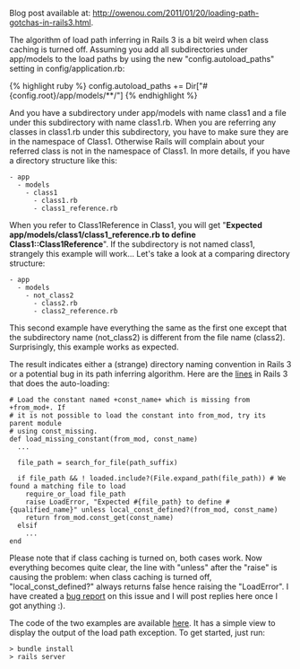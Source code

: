 Blog post available at: <http://owenou.com/2011/01/20/loading-path-gotchas-in-rails3.html>.

The algorithm of load path inferring in Rails 3 is a bit weird when class caching is turned off. Assuming you add all subdirectories under app/models to the load paths by using the new "config.autoload_paths" setting in config/application.rb:

{% highlight ruby %}
config.autoload_paths += Dir["#{config.root}/app/models/**/"]
{% endhighlight %}

And you have a subdirectory under app/models with name class1 and a file under this subdirectory with name class1.rb. When you are referring any classes in class1.rb under this subdirectory, you have to make sure they are in the namespace of Class1. Otherwise Rails will complain about your referred class is not in the namespace of Class1. In more details, if you have a directory structure like this:

	- app
	  - models
	    - class1
	      - class1.rb
	      - class1_reference.rb

When you refer to Class1Reference in Class1, you will get "**Expected app/models/class1/class1_reference.rb to define Class1::Class1Reference**". If the subdirectory is not named class1, strangely this example will work... Let's take a look at a comparing directory structure:

	- app
	  - models
	    - not_class2
	      - class2.rb
	      - class2_reference.rb

This second example have everything the same as the first one except that the subdirectory name (not_class2) is different from the file name (class2). Surprisingly, this example works as expected.  

The result indicates either a (strange) directory naming convention in Rails 3 or a potential bug in its path inferring algorithm. Here are the [lines][1] in Rails 3 that does the auto-loading:

	# Load the constant named +const_name+ which is missing from +from_mod+. If
	# it is not possible to load the constant into from_mod, try its parent module
	# using const_missing.
	def load_missing_constant(from_mod, const_name)
	  ...

	  file_path = search_for_file(path_suffix)

	  if file_path && ! loaded.include?(File.expand_path(file_path)) # We found a matching file to load
	    require_or_load file_path
	    raise LoadError, "Expected #{file_path} to define #{qualified_name}" unless local_const_defined?(from_mod, const_name)
	    return from_mod.const_get(const_name)
	  elsif 
		...
	end

Please note that if class caching is turned on, both cases work. Now everything becomes quite clear, the line with "unless" after the "raise" is causing the problem: when class caching is turned off, "local_const_defined?" always returns false hence raising the "LoadError". I have created a [bug report][3] on this issue and I will post replies here once I got anything :).

The code of the two examples are available [here][2]. It has a simple view to display the output of the load path exception. To get started, just run:

	> bundle install
	> rails server


[1]: https://github.com/rails/rails/blob/master/activesupport/lib/active_support/dependencies.rb 
[2]: https://github.com/jingweno/loading_path_gotchas_in_rails3/tree/master/app/models
[3]: https://rails.lighthouseapp.com/projects/8994-ruby-on-rails/tickets/6320-autoloading-behaves-weird-when-class-caching-is-turned-off